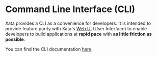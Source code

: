# Command Line Interface (CLI)

Xata provides a CLI as a convenience for developers. It is intended to provide feature parity with Xata's [Web UI](https://xata.io/docs/getting-started/web-ui) (User Interface) to enable developers to build applications at **rapid pace** with **as little friction as possible**.

You can find the CLI documentation [here](https://xata.io/docs/cli/installation).
